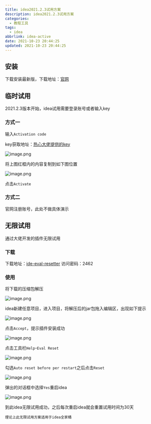 ```yaml
---
title: idea2021.2.3试用方案
description: idea2021.2.3试用方案
categories:
  - 教程工具
tags:
  - idea
abbrlink: idea-active
date: 2021-10-23 20:44:25
updated: 2021-10-23 20:44:25
---
```


## 安装

下载安装最新版，下载地址：[官网](https://www.jetbrains.com/zh-cn/idea/download/)

## 临时试用

2021.2.3版本开始，idea试用需要登录账号或者输入key

### 方式一

输入`Activation code`

key获取地址：[热心大佬提供的key](https://jetbra.in/test-7b06e3ddfa68ff9b483adfcd08cdd243831f7928.html)

![image.png](https://cdn.jsdelivr.net/gh/codesensi/picture@main/stage/blog/202110231847942.png)

将上图红框内的内容复制到如下图位置

![image.png](https://cdn.jsdelivr.net/gh/codesensi/picture@main/stage/blog/202110231848436.png)

点击`Activate`

### 方式二

官网注册账号，此处不做具体演示

## 无限试用

通过大佬开发的插件无限试用

### 下载

下载地址：[ide-eval-resetter](https://url67.ctfile.com/f/34008667-518572448-e10b8b)
访问密码：2462

### 使用

将下载的压缩包解压

![image.png](https://cdn.jsdelivr.net/gh/codesensi/picture@main/stage/blog/202110231903192.png)

idea新建任意项目，进入项目，将解压后的jar包拖入编辑区，出现如下提示

![image.png](https://cdn.jsdelivr.net/gh/codesensi/picture@main/stage/blog/202110231908617.png)

点击`Accept`，提示插件安装成功

![image.png](https://cdn.jsdelivr.net/gh/codesensi/picture@main/stage/blog/202110231909031.png)

点击工具栏`Help`-`Eval Reset`

![image.png](https://cdn.jsdelivr.net/gh/codesensi/picture@main/stage/blog/202110231915518.png)

勾选`Auto reset before per restart`之后点击`Reset`

![image.png](https://cdn.jsdelivr.net/gh/codesensi/picture@main/stage/blog/202110231918438.png)

弹出的对话框中选择`Yes`重启idea

![image.png](https://cdn.jsdelivr.net/gh/codesensi/picture@main/stage/blog/202110231922601.png)

到此idea无限试用成功，之后每次重启idea就会重置试用时间为30天

`理论上此无限试用方案适用于idea全家桶`